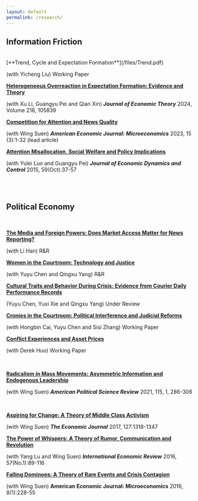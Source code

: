 ```yaml
---
layout: default
permalink: /research/
---
```

## Information Friction
<br>
[**Trend, Cycle and Expectation Formation**](/files/Trend.pdf)

(with Yicheng Liu) Working Paper
<br>

[**Heterogeneous Overreaction in Expectation Formation: Evidence and Theory**](/files/Heterogeneous.pdf)

(with Xu Li, Guangyu Pei and Qian Xin) ***Journal of Economic Theory*** 2024, Volume 218, 105839
<br>


[**​Competition for Attention and News Quality**](/files/Competition.pdf)

(with Wing Suen) ***American Economic Journal: Microeconomics*** 2023, 15 (3):1-32 (lead article)
<br>


[**Attention Misallocation, Social Welfare and Policy Implications**](/files/Attention.pdf)

(with Yulei Luo and Guangyu Pei)  ***Journal of Economic Dynamics and Control*** 2015, 59(Oct):37-57

<br>
<br>


## Political Economy

<br>

[**The Media and Foreign Powers: Does Market Access Matter for News Reporting?​**](/files/MediaBow.pdf)

(with Li Han) R&R
<br>


[**Women in the Courtroom: Technology and Justice​**](/files/Women.pdf)

(with Yuyu Chen and Qingxu Yang) R&R
<br>


[**Cultural Traits and Behavior During Crisis: Evidence from Courier Daily Performance Records**](/files/Courier.pdf)

(Yuyu Chen, Yuxi Xie and Qingxu Yang) Under Review
<br>


[**Cronies in the Courtroom: Political Interference and Judicial Reforms**](/files/Cronies.pdf)

(with Hongbin Cai, Yuyu Chen and Sisi Zhang) Working Paper
<br>


[**Conflict Experiences and Asset Prices**](/files/Conflict.pdf)

(with Derek Huo) Working Paper

<br>

[**Radicalism in Mass Movements: Asymmetric Information and Endogenous Leadership**](/files/Radicalism.pdf)

​(with Wing Suen) ***American Political Science Review*** 2021, 115, 1, 286-306

<br>

[**Aspiring for Change: A Theory of Middle Class Activism**](/files/Aspiring.pdf)

(with Wing Suen)  ***The Economic Journal*** 2017, 127:1318-1347
<br>


[**The Power of Whispers: A Theory of Rumor, Communication and Revolution**](/files/Thepower.pdf)

(with Yang Lu and Wing Suen) ***International Economic Review*** 2016, 57(No.1):89-116
<br>

[**Falling ﻿Dominoes﻿: A Theory of Rare Events and Crisis Contagion**](/files/Falling.pdf)

(with Wing Suen)  **American Economic Journal: Microeconomics** 2016, 8(1):228-55

